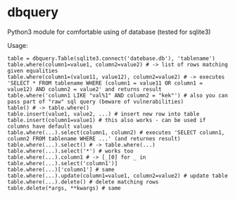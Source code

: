 # dbquery
Python3 module for comfortable using of database (tested for sqlite3)

Usage:

    table = dbquery.Table(sqlite3.connect('datebase.db'), 'tablename')
    table.where(column1=value1, column2=value2) # -> list of rows matching given equalities
    table.where(column1=(value11, value12), column2=value2) # -> executes 'SELECT * FROM tablename WHERE (column1 = value11 OR column1 = value12) AND column2 = value2' and returns result
    table.where('column1 LIKE "val%1" AND column2 = "kek"') # also you can pass part of "raw" sql query (beware of vulnerabilities)
    table() # -> table.where()
    table.insert(value1, value2, ...) # insert new row into table
    table.insert(column1=value1) # this also works - can be used if columns have default values
    table.where(...).select(column1, column2) # executes 'SELECT column1, column2 FROM tablename WHERE ...' (and returnes result)
    table.where(...).select() # -> table.where(...)
    table.where(...).select('*') # works too
    table.where(...).column1 # -> [_[0] for _ in table.where(...).select('column1')]
    table.where(...)['column1'] # same
    table.where(...).update(column1=value1, column2=value2) # update table
    table.where(...).delete() # delete matching rows
    table.delete(*args, **kwargs) # same
